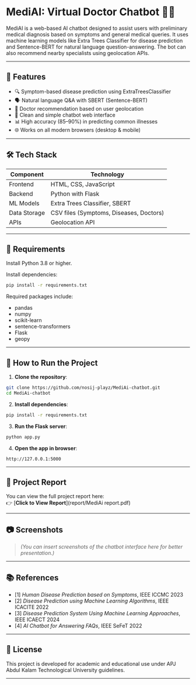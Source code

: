 
# MediAI: Virtual Doctor Chatbot 🤖💊

MediAI is a web-based AI chatbot designed to assist users with preliminary medical diagnosis based on symptoms and general medical queries. It uses machine learning models like Extra Trees Classifier for disease prediction and Sentence-BERT for natural language question-answering. The bot can also recommend nearby specialists using geolocation APIs.

---

## 🧠 Features

- 🔍 Symptom-based disease prediction using ExtraTreesClassifier
- 🗣️ Natural language Q&A with SBERT (Sentence-BERT)
- 📍 Doctor recommendation based on user geolocation
- 💬 Clean and simple chatbot web interface
- 📊 High accuracy (85–90%) in predicting common illnesses
- 🌐 Works on all modern browsers (desktop & mobile)

---

## 🛠️ Tech Stack

| Component     | Technology                         |
|---------------|-------------------------------------|
| Frontend      | HTML, CSS, JavaScript              |
| Backend       | Python with Flask                  |
| ML Models     | Extra Trees Classifier, SBERT      |
| Data Storage  | CSV files (Symptoms, Diseases, Doctors) |
| APIs          | Geolocation API                    |

---

## 🧪 Requirements

Install Python 3.8 or higher.

Install dependencies:

```bash
pip install -r requirements.txt
```

Required packages include:

- pandas
- numpy
- scikit-learn
- sentence-transformers
- Flask
- geopy

---

## 🚀 How to Run the Project

1. **Clone the repository**:

```bash
git clone https://github.com/nosij-playz/MediAi-chatbot.git
cd MediAi-chatbot
```

2. **Install dependencies**:

```bash
pip install -r requirements.txt
```

3. **Run the Flask server**:

```bash
python app.py
```

4. **Open the app in browser**:

```
http://127.0.0.1:5000
```

---

## 📄 Project Report

You can view the full project report here:  
👉 [**Click to View Report**](report/MediAi report.pdf)

---

## 📷 Screenshots

> _(You can insert screenshots of the chatbot interface here for better presentation.)_

---

## 📚 References

- [1] *Human Disease Prediction based on Symptoms*, IEEE ICCMC 2023  
- [2] *Disease Prediction using Machine Learning Algorithms*, IEEE ICACITE 2022  
- [3] *Disease Prediction System Using Machine Learning Approaches*, IEEE ICAECT 2024  
- [4] *AI Chatbot for Answering FAQs*, IEEE SeFeT 2022



---

## 📌 License

This project is developed for academic and educational use under APJ Abdul Kalam Technological University guidelines.

---
